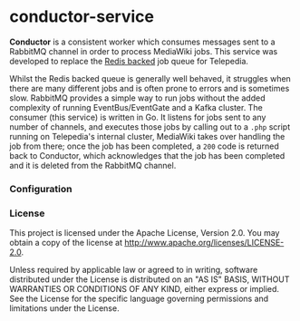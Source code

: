 # conductor-service
**Conductor** is a consistent worker which consumes messages sent to a RabbitMQ channel in order to process MediaWiki jobs. This service was developed to replace the [Redis backed](https://github.com/Telepedia/mediawiki-services-jobrunner) job queue for Telepedia. 

Whilst the Redis backed queue is generally well behaved, it struggles when there are many different jobs and is often prone to errors and is sometimes slow. RabbitMQ provides a simple way to run jobs without the added complexity of running EventBus/EventGate and a Kafka cluster. The consumer (this service) is written in Go. It listens for jobs sent to any number of channels, and executes those jobs by calling out to a `.php` script running on Telepedia's internal cluster, MediaWiki takes over handling the job from there; once the job has been completed, a `200` code is returned back to Conductor, which acknowledges that the job has been completed and it is deleted from the RabbitMQ channel. 

### Configuration

### License
This project is licensed under the Apache License, Version 2.0. You may obtain a copy of the license at http://www.apache.org/licenses/LICENSE-2.0.

Unless required by applicable law or agreed to in writing, software distributed under the License is distributed on an "AS IS" BASIS, WITHOUT WARRANTIES OR CONDITIONS OF ANY KIND, either express or implied. See the License for the specific language governing permissions and limitations under the License.
